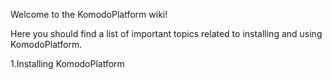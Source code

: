 Welcome to the KomodoPlatform wiki!

Here you should find a list of important topics related to installing and using KomodoPlatform.

1.Installing KomodoPlatform